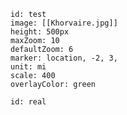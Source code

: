 ```leaflet
id: test
image: [[Khorvaire.jpg]]
height: 500px
maxZoom: 10
defaultZoom: 6
marker: location, -2, 3,
unit: mi
scale: 400
overlayColor: green
```


```leaflet
id: real
```